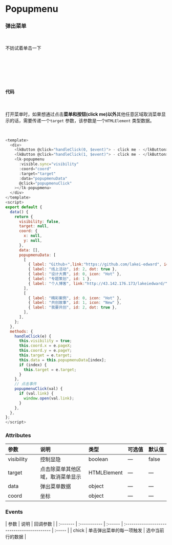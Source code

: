 # Popupmenu

### 弹出菜单

<br />

不妨试着单击一下

<br />
<br />

<popupmenu></popupmenu>

<br />
<br />


#### 代码
<br />

打开菜单时，如果想通过点击**菜单和按钮(click me)以外**其他任意区域取消菜单显示的话，需要传递一个`target` 参数，该参数是一个`HTMLElement` 类型数据。

<br />

```js
<template>
  <div>
    <lkButton @click="handleClick(0, $event)"> - click me - </lkButton>
    <lkButton @click="handleClick(1, $event)"> - click me - </lkButton>
    <lk-popupmenu
      :visible.sync="visibility"
      :coord="coord"
      :target="target"
      :data="popupmenuData"
      @click="popupmenuClick"
    ></lk-popupmenu>
  </div>
</template>
<script>
export default {
  data() {
    return {
      visibility: false,
      target: null,
      coord: {
        x: null,
        y: null,
      },
      data: [],
      popupmenuData: [
        [
          { label: "Github⭐",link:"https://github.com/lakei-edward", id: 4, icon: "Star" },
          { label: "线上活动", id: 2, dot: true },
          { label: "设计大赛", id: 0, icon: "Hot" },
          { label: "专题策划", id: 1 },
          { label: "个人博客", link:"http://43.142.176.173/lakeiedward/",id: 3, icon: "New" },
        ],
        [
          { label: "精彩案例", id: 0, icon: "Hot" },
          { label: "共创故事", id: 1, icon: "New" },
          { label: "我要共创", id: 2, dot: true },
        ],
      ],
    };
  },
  methods: {
    handleClick(e) {
      this.visibility = true;
      this.coord.x = e.pageX;
      this.coord.y = e.pageY;
      this.target = e.target;
      this.data = this.popupmenuData[index];
      if (index) {
        this.target = e.target;
      }
    },
    // 点击事件
    popupmenuClick(val) {
      if (val.link) {
        window.open(val.link);
      }
    },
  },
};
</script>
```

### Attributes

| 参数     | 说明         | 类型    | 可选值                                      | 默认值 |
| :------- | :----------- | :------ | :------------------------------------------ | :----- |
| visibility  | 控制显隐 | boolean | —                                           | false  |
| target    | 点击除菜单其他区域，取消菜单显示 | HTMLElement | —                                           | —  |
| data    | 弹出菜单数据 | object | —                                           | —  |
| coord    | 坐标 | object | —                                           | —  |

### Events
| 参数     | 说明        | 回调参数 |
| :------- | :----------- | :------ | :------------------------------------------ | :----- |
| chick  | 单击弹出菜单的每一项触发 | 选中当前行的数据  |

<style>
table th:first-of-type {
    width: 20%;
}
table th:nth-of-type(2) {
    width: 30%;
}
table th:nth-of-type(3) {
    width: 10%;
}
</style>